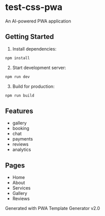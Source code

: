 # test-css-pwa

An AI-powered PWA application

## Getting Started

1. Install dependencies:
```bash
npm install
```

2. Start development server:
```bash
npm run dev
```

3. Build for production:
```bash
npm run build
```

## Features

- gallery
- booking
- chat
- payments
- reviews
- analytics

## Pages

- Home
- About
- Services
- Gallery
- Reviews

Generated with PWA Template Generator v2.0
